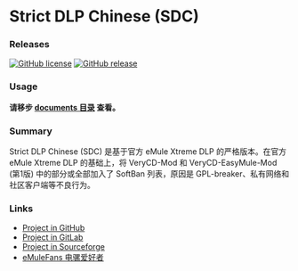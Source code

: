 ﻿﻿Strict DLP Chinese (SDC)
=====

### Releases
[![GitHub license](https://img.shields.io/github/license/chengr28/specialdlp)](https://github.com/chengr28/specialdlp/blob/master/LICENSE)
[![GitHub release](https://img.shields.io/github/v/release/chengr28/specialdlp)](https://github.com/chengr28/specialdlp/releases/latest)

### Usage
**请移步 [documents 目录](https://github.com/chengr28/specialdlp/tree/master/specialdlp/Documents) 查看。**

### Summary
Strict DLP Chinese (SDC) 是基于官方 eMule Xtreme DLP 的严格版本。在官方 eMule Xtreme DLP 的基础上，将 VeryCD-Mod 和 VeryCD-EasyMule-Mod (第1版) 中的部分或全部加入了 SoftBan 列表，原因是 GPL-breaker、私有网络和社区客户端等不良行为。

### Links
* [Project in GitHub](https://github.com/chengr28/specialdlp)
* [Project in GitLab](https://gitlab.com/chengr28/specialdlp)
* [Project in Sourceforge](https://sourceforge.net/projects/specialdlp)
* [eMuleFans 电骡爱好者](https://emulefans.com)
